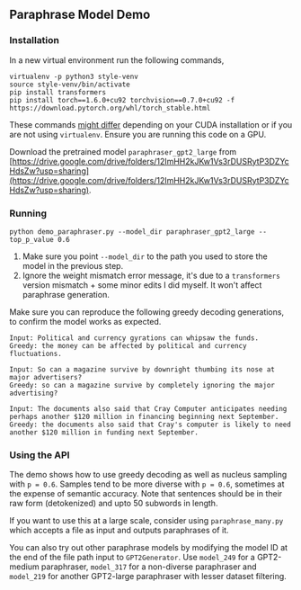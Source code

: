 ## Paraphrase Model Demo

### Installation

In a new virtual environment run the following commands,

```
virtualenv -p python3 style-venv
source style-venv/bin/activate
pip install transformers
pip install torch==1.6.0+cu92 torchvision==0.7.0+cu92 -f https://download.pytorch.org/whl/torch_stable.html
```

These commands [might differ](https://pytorch.org/get-started/locally) depending on your CUDA installation or if you are not using `virtualenv`. Ensure you are running this code on a GPU.

Download the pretrained model `paraphraser_gpt2_large` from [https://drive.google.com/drive/folders/12ImHH2kJKw1Vs3rDUSRytP3DZYcHdsZw?usp=sharing](https://drive.google.com/drive/folders/12ImHH2kJKw1Vs3rDUSRytP3DZYcHdsZw?usp=sharing).

### Running

```
python demo_paraphraser.py --model_dir paraphraser_gpt2_large --top_p_value 0.6
```

1. Make sure you point `--model_dir` to the path you used to store the model in the previous step.
2. Ignore the weight mismatch error message, it's due to a `transformers` version mismatch + some minor edits I did myself. It won't affect paraphrase generation.

Make sure you can reproduce the following greedy decoding generations, to confirm the model works as expected.

```
Input: Political and currency gyrations can whipsaw the funds.
Greedy: the money can be affected by political and currency fluctuations.

Input: So can a magazine survive by downright thumbing its nose at major advertisers?
Greedy: so can a magazine survive by completely ignoring the major advertising?

Input: The documents also said that Cray Computer anticipates needing perhaps another $120 million in financing beginning next September.
Greedy: the documents also said that Cray's computer is likely to need another $120 million in funding next September.
```

### Using the API

The demo shows how to use greedy decoding as well as nucleus sampling with `p = 0.6`. Samples tend to be more diverse with `p = 0.6`, sometimes at the expense of semantic accuracy. Note that sentences should be in their raw form (detokenized) and upto 50 subwords in length.

If you want to use this at a large scale, consider using `paraphrase_many.py` which accepts a file as input and outputs paraphrases of it.

You can also try out other paraphrase models by modifying the model ID at the end of the file path input to `GPT2Generator`. Use `model_249` for a GPT2-medium paraphraser, `model_317` for a non-diverse paraphraser and `model_219` for another GPT2-large paraphraser with lesser dataset filtering.
